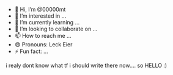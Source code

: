 - 👋 Hi, I’m @00000mt
- 👀 I’m interested in ...
- 🌱 I’m currently learning ...
- 💞️ I’m looking to collaborate on ...
- 📫 How to reach me ...
- 😄 Pronouns: Leck Eier
- ⚡ Fun fact: ...


i realy dont know what tf i should write there now.... so HELLO :)
<!---
00000mt/00000mt is a ✨ special ✨ repository because its `README.md` (this file) appears on your GitHub profile.
You can click the Preview link to take a look at your changes.
--->
